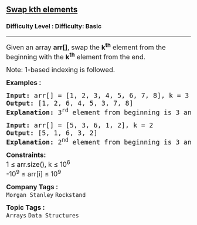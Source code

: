 <h2><a href="https://www.geeksforgeeks.org/problems/swap-kth-elements5500/1?page=2&category=Data%20Structures&difficulty=Basic&sortBy=difficulty">Swap kth elements</a></h2><h3>Difficulty Level : Difficulty: Basic</h3><hr><div class="problems_problem_content__Xm_eO"><p><span style="font-size: 18px;">Given an array <strong>arr[]</strong>, swap the <strong>k<sup>th</sup></strong> element from the beginning with the <strong>k<sup>th</sup></strong> element from the end.</span></p>
<p><span style="font-size: 18px;">Note: 1-based indexing is followed.</span></p>
<p><span style="font-size: 18px;"><strong>Examples :</strong></span></p>
<pre><span style="font-size: 18px;"><strong>Input: </strong>arr[] = [1, 2, 3, 4, 5, 6, 7, 8], k = 3
<strong>Output: </strong>[1, 2, 6, 4, 5, 3, 7, 8]
<strong>Explanation: </strong></span><span style="font-size: 18px;">3<sup>rd</sup> element from beginning is 3 and 3rd element from end is 6, so we replace 3 &amp; 6.</span></pre>
<pre><span style="font-size: 18px;"><strong>Input: </strong>arr[] = [5, 3, 6, 1, 2], k = 2
<strong>Output:</strong> [5, 1, 6, 3, 2]
<strong>Explanation: </strong>2<sup>nd</sup> element from beginning is 3 and from end is 1.
</span></pre>
<p><span style="font-size: 18px;"><strong>Constraints:</strong><br>1 ≤ arr.size(), k ≤ 10<sup>6</sup><br>-10<sup>9</sup> ≤ arr[i] ≤ 10<sup>9</sup></span></p></div><p><span style=font-size:18px><strong>Company Tags : </strong><br><code>Morgan Stanley</code>&nbsp;<code>Rockstand</code>&nbsp;<br><p><span style=font-size:18px><strong>Topic Tags : </strong><br><code>Arrays</code>&nbsp;<code>Data Structures</code>&nbsp;